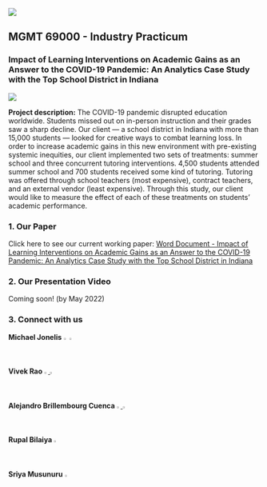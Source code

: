 ![](https://ajbrillembourg.github.io/images/Purdue/PurdueLogo_black.png)

##
## MGMT 69000 - Industry Practicum
### Impact of Learning Interventions on Academic Gains as an Answer to the COVID-19 Pandemic: An Analytics Case Study with the Top School District in Indiana

![](https://ajbrillembourg.github.io/images/OurTeam.jpg)

**Project description:** The COVID-19 pandemic disrupted education worldwide. Students missed out on in-person instruction and their grades saw a sharp decline. Our client — a school district in Indiana with more than 15,000 students — looked for creative ways to combat learning loss. In order to increase academic gains in this new environment with pre-existing systemic inequities, our client implemented two sets of treatments: summer school and three concurrent tutoring interventions. 4,500 students attended summer school and 700 students received some kind of tutoring. Tutoring was offered through school teachers (most expensive), contract teachers, and an external vendor (least expensive). Through this study, our client would like to measure the effect of each of these treatments on students’ academic performance.

### 1. Our Paper

Click here to see our current working paper: [Word Document - Impact of Learning Interventions on Academic Gains as an Answer to the COVID-19 Pandemic: An Analytics Case Study with the Top School District in Indiana](https://app.box.com/s/yldh5ly08gvbue86fgbxb6mv688bjrpt)

### 2. Our Presentation Video

Coming soon! (by May 2022)

### 3. Connect with us

**Michael Jonelis** 
<a href="https://www.linkedin.com/in/michaeljonelis/"><img src="https://media-exp1.licdn.com/dms/image/C560BAQHaVYd13rRz3A/company-logo_200_200/0/1638831589865?e=1654732800&v=beta&t=OaoUGRLZBgKYUuwEj70riKoTy_3hG0kEkBUzWaSewlY" width=1.5% height=1.5%></a>
<a href="https://github.com/mjonelis/">
  <img src="https://media-exp1.licdn.com/dms/image/C4D0BAQFY3BGhoMwEEA/company-logo_200_200/0/1626195279622?e=1654732800&v=beta&t=JkHpnmGejdmLzM7OwlYVRnvbQ0LHWL6gxewln3Tg1j8" width=1.5% height=1.5%>
</a>
<br>
**Vivek Rao**
<a href="https://www.linkedin.com/in/vivek-rao-analytics">
  <img src="https://media-exp1.licdn.com/dms/image/C560BAQHaVYd13rRz3A/company-logo_200_200/0/1638831589865?e=1654732800&v=beta&t=OaoUGRLZBgKYUuwEj70riKoTy_3hG0kEkBUzWaSewlY" 
       width=1.5% height=1.5%>
</a>
<a href="https://vivrao9.github.io/">
  <img src="https://media-exp1.licdn.com/dms/image/C4D0BAQFY3BGhoMwEEA/company-logo_200_200/0/1626195279622?e=1654732800&v=beta&t=JkHpnmGejdmLzM7OwlYVRnvbQ0LHWL6gxewln3Tg1j8" 
       width=1.5% height=1.5%>
</a>
<br>
**Alejandro Brillembourg Cuenca**
<a href="https://www.linkedin.com/in/ajbrillembourg/">
  <img src="https://media-exp1.licdn.com/dms/image/C560BAQHaVYd13rRz3A/company-logo_200_200/0/1638831589865?e=1654732800&v=beta&t=OaoUGRLZBgKYUuwEj70riKoTy_3hG0kEkBUzWaSewlY" 
       width=1.5% height=1.5%>
</a>
<a href="https://ajbrillembourg.github.io/">
  <img src="https://media-exp1.licdn.com/dms/image/C4D0BAQFY3BGhoMwEEA/company-logo_200_200/0/1626195279622?e=1654732800&v=beta&t=JkHpnmGejdmLzM7OwlYVRnvbQ0LHWL6gxewln3Tg1j8" 
       width=1.5% height=1.5%>
</a>
<br>
**Rupal Bilaiya**
<a href="https://www.linkedin.com/in/rupal-bilaiya-05741211a/">
  <img src="https://media-exp1.licdn.com/dms/image/C560BAQHaVYd13rRz3A/company-logo_200_200/0/1638831589865?e=1654732800&v=beta&t=OaoUGRLZBgKYUuwEj70riKoTy_3hG0kEkBUzWaSewlY" 
       width=1.5% height=1.5%>
</a>
<br>
**Sriya Musunuru**
<a href="https://in.linkedin.com/in/sriya-musunuru-271391170/">
  <img src="https://media-exp1.licdn.com/dms/image/C560BAQHaVYd13rRz3A/company-logo_200_200/0/1638831589865?e=1654732800&v=beta&t=OaoUGRLZBgKYUuwEj70riKoTy_3hG0kEkBUzWaSewlY" 
       width=1.5% height=1.5%>
</a>
